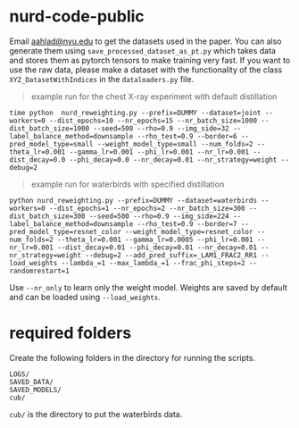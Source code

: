 # nurd-code-public

Email <aahlad@nyu.edu> to get the datasets used in the paper. You can also generate them using `save_processed_dataset_as_pt.py` which takes data and stores them as pytorch tensors to make training very fast. If you want to use the raw data, please make a dataset with the functionality of the class `XYZ_DatasetWithIndices` in the `dataloaders.py` file.

 > example run for the chest X-ray experiment with default distillation

 ```
 time python  nurd_reweighting.py --prefix=DUMMY --dataset=joint --workers=0 --dist_epochs=10 --nr_epochs=15 --nr_batch_size=1000 --dist_batch_size=1000 --seed=500 --rho=0.9 --img_side=32 --label_balance_method=downsample --rho_test=0.9 --border=6 --pred_model_type=small --weight_model_type=small --num_folds=2 --theta_lr=0.001 --gamma_lr=0.001 --phi_lr=0.001 --nr_lr=0.001 --dist_decay=0.0 --phi_decay=0.0 --nr_decay=0.01 --nr_strategy=weight --debug=2
 ```

 > example run for waterbirds with specified distillation

 ```
 python nurd_reweighting.py --prefix=DUMMY --dataset=waterbirds --workers=0 --dist_epochs=1 --nr_epochs=2 --nr_batch_size=300 --dist_batch_size=300 --seed=500 --rho=0.9 --img_side=224 --label_balance_method=downsample --rho_test=0.9 --border=7 --pred_model_type=resnet_color --weight_model_type=resnet_color --num_folds=2 --theta_lr=0.001 --gamma_lr=0.0005 --phi_lr=0.001 --nr_lr=0.001 --dist_decay=0.01 --phi_decay=0.01 --nr_decay=0.01 --nr_strategy=weight --debug=2 --add_pred_suffix=_LAM1_FRAC2_RR1 --load_weights --lambda_=1 --max_lambda_=1 --frac_phi_steps=2 --randomrestart=1
 ```


Use `--nr_only` to learn only the weight model. Weights are saved by default and can be loaded using `--load_weights`.


 # required folders

 Create the following folders in the directory for running the scripts. 

 ```
LOGS/
SAVED_DATA/
SAVED_MODELS/
cub/
```

`cub/` is the directory to put the waterbirds data.
